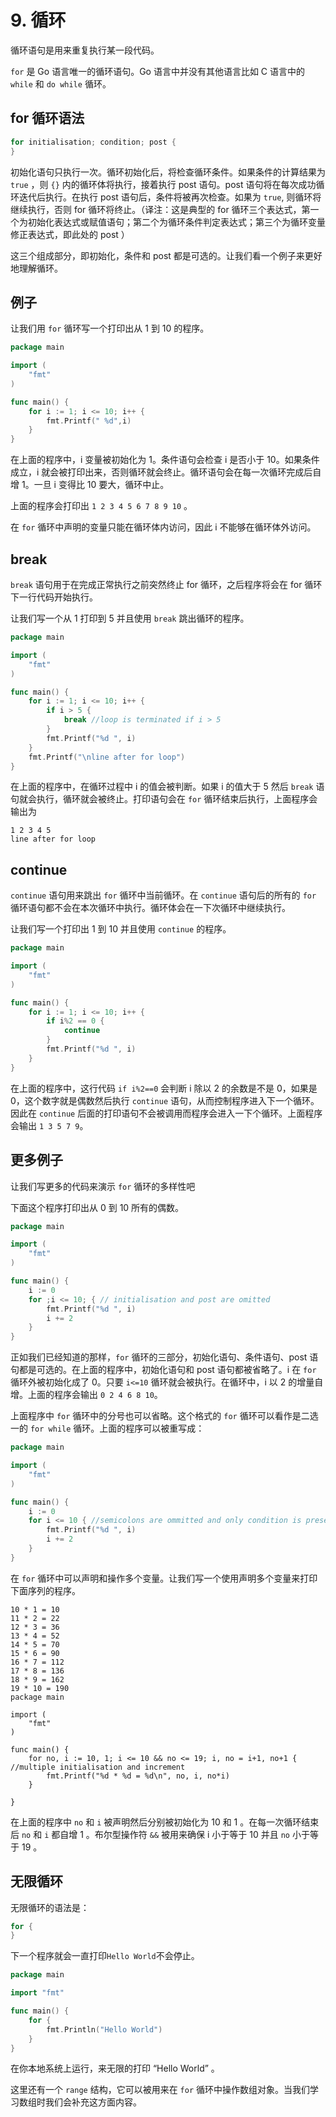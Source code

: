 # 9. 循环 

循环语句是用来重复执行某一段代码。

`for` 是 Go 语言唯一的循环语句。Go 语言中并没有其他语言比如 C 语言中的 `while` 和 `do while` 循环。

## for 循环语法

```go
for initialisation; condition; post {  
}
```

初始化语句只执行一次。循环初始化后，将检查循环条件。如果条件的计算结果为 `true` ，则 `{}` 内的循环体将执行，接着执行 post 语句。post 语句将在每次成功循环迭代后执行。在执行 post 语句后，条件将被再次检查。如果为 `true`, 则循环将继续执行，否则 for 循环将终止。（译注：这是典型的 for 循环三个表达式，第一个为初始化表达式或赋值语句；第二个为循环条件判定表达式；第三个为循环变量修正表达式，即此处的 post ）

这三个组成部分，即初始化，条件和 post 都是可选的。让我们看一个例子来更好地理解循环。

## 例子

让我们用 `for` 循环写一个打印出从 1 到 10 的程序。

```go
package main

import (  
    "fmt"
)

func main() {  
    for i := 1; i <= 10; i++ {
        fmt.Printf(" %d",i)
    }
}
```

在上面的程序中，i 变量被初始化为 1。条件语句会检查 i 是否小于 10。如果条件成立，i 就会被打印出来，否则循环就会终止。循环语句会在每一次循环完成后自增 1。一旦 i 变得比 10 要大，循环中止。

上面的程序会打印出 `1 2 3 4 5 6 7 8 9 10` 。

在 `for` 循环中声明的变量只能在循环体内访问，因此 i 不能够在循环体外访问。

## break

`break` 语句用于在完成正常执行之前突然终止 for 循环，之后程序将会在 for 循环下一行代码开始执行。

让我们写一个从 1 打印到 5 并且使用 `break` 跳出循环的程序。

```go
package main

import (  
    "fmt"
)

func main() {  
    for i := 1; i <= 10; i++ {
        if i > 5 {
            break //loop is terminated if i > 5
        }
        fmt.Printf("%d ", i)
    }
    fmt.Printf("\nline after for loop")
}
```

在上面的程序中，在循环过程中 i 的值会被判断。如果 i 的值大于 5 然后 `break` 语句就会执行，循环就会被终止。打印语句会在 `for` 循环结束后执行，上面程序会输出为

```
1 2 3 4 5  
line after for loop
```

## continue

`continue` 语句用来跳出 `for` 循环中当前循环。在 `continue` 语句后的所有的 `for` 循环语句都不会在本次循环中执行。循环体会在一下次循环中继续执行。

让我们写一个打印出 1 到 10 并且使用 `continue` 的程序。

```go
package main

import (  
    "fmt"
)

func main() {  
    for i := 1; i <= 10; i++ {
        if i%2 == 0 {
            continue
        }
        fmt.Printf("%d ", i)
    }
}
```

在上面的程序中，这行代码 `if i%2==0` 会判断 i 除以 2 的余数是不是 0，如果是 0，这个数字就是偶数然后执行 `continue` 语句，从而控制程序进入下一个循环。因此在 `continue` 后面的打印语句不会被调用而程序会进入一下个循环。上面程序会输出 `1 3 5 7 9`。

## 更多例子

让我们写更多的代码来演示 `for` 循环的多样性吧

下面这个程序打印出从 0 到 10 所有的偶数。

```go
package main

import (  
    "fmt"
)

func main() {  
    i := 0
    for ;i <= 10; { // initialisation and post are omitted
        fmt.Printf("%d ", i)
        i += 2
    }
}
```

正如我们已经知道的那样，`for` 循环的三部分，初始化语句、条件语句、post 语句都是可选的。在上面的程序中，初始化语句和 post 语句都被省略了。i 在 `for` 循环外被初始化成了 0。只要 `i<=10` 循环就会被执行。在循环中，i 以 2 的增量自增。上面的程序会输出 `0 2 4 6 8 10`。

上面程序中 `for` 循环中的分号也可以省略。这个格式的 `for` 循环可以看作是二选一的 `for while` 循环。上面的程序可以被重写成：

```go
package main

import (  
    "fmt"
)

func main() {  
    i := 0
    for i <= 10 { //semicolons are ommitted and only condition is present
        fmt.Printf("%d ", i)
        i += 2
    }
}
```

在 `for` 循环中可以声明和操作多个变量。让我们写一个使用声明多个变量来打印下面序列的程序。

```
10 * 1 = 10  
11 * 2 = 22  
12 * 3 = 36  
13 * 4 = 52  
14 * 5 = 70  
15 * 6 = 90  
16 * 7 = 112  
17 * 8 = 136  
18 * 9 = 162  
19 * 10 = 190
package main

import (  
    "fmt"
)

func main() {  
    for no, i := 10, 1; i <= 10 && no <= 19; i, no = i+1, no+1 { //multiple initialisation and increment
        fmt.Printf("%d * %d = %d\n", no, i, no*i)
    }

}
```

在上面的程序中 `no` 和 `i` 被声明然后分别被初始化为 10 和 1 。在每一次循环结束后 `no` 和 `i` 都自增 1 。布尔型操作符 `&&` 被用来确保 i 小于等于 10 并且 `no` 小于等于 19 。

## 无限循环

无限循环的语法是：

```go
for {  
}
```

下一个程序就会一直打印`Hello World`不会停止。

```go
package main

import "fmt"

func main() {  
    for {
        fmt.Println("Hello World")
    }
}
```

在你本地系统上运行，来无限的打印 “Hello World” 。

这里还有一个 `range` 结构，它可以被用来在 `for` 循环中操作数组对象。当我们学习数组时我们会补充这方面内容。